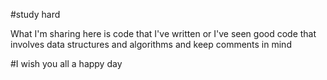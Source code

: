 #study hard

What I'm sharing here is code that I've written or I've seen good code that involves data structures and algorithms and keep comments in mind

#I wish you all a happy day